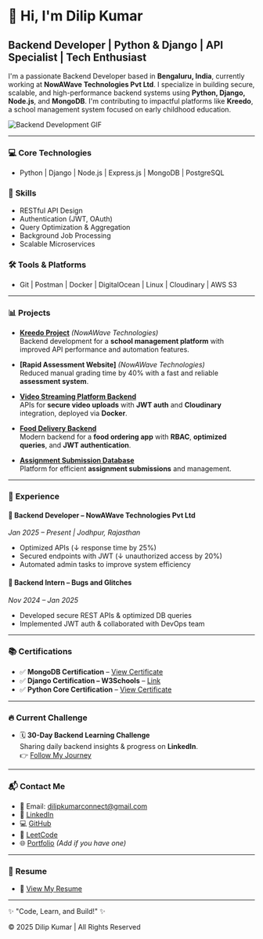   # 👋 Hi, I'm Dilip Kumar
## Backend Developer | Python & Django | API Specialist | Tech Enthusiast

I'm a passionate Backend Developer based in **Bengaluru, India**, currently working at **NowAWave Technologies Pvt Ltd**. I specialize in building secure, scalable, and high-performance backend systems using **Python, Django, Node.js**, and **MongoDB**. I'm contributing to impactful platforms like **Kreedo**, a school management system focused on early childhood education.

![Backend Development GIF](https://media.giphy.com/media/u1WhXLjwgcXpHJBMRM/giphy.gif)

---

### 💻 **Core Technologies**
- Python | Django | Node.js | Express.js | MongoDB | PostgreSQL

### 🔑 **Skills**
- RESTful API Design
- Authentication (JWT, OAuth)
- Query Optimization & Aggregation
- Background Job Processing
- Scalable Microservices

### 🛠 **Tools & Platforms**
- Git | Postman | Docker | DigitalOcean | Linux | Cloudinary | AWS S3

---

### 📊 **Projects**
- **[Kreedo Project](https://kreedology.com/)** *(NowAWave Technologies)*  
  Backend development for a **school management platform** with improved API performance and automation features.

- **[Rapid Assessment Website]** *(NowAWave Technologies)*  
  Reduced manual grading time by 40% with a fast and reliable **assessment system**.

- **[Video Streaming Platform Backend](https://github.com/dkconnect10/Video-Platform-Backend-)**  
  APIs for **secure video uploads** with **JWT auth** and **Cloudinary** integration, deployed via **Docker**.

- **[Food Delivery Backend](https://github.com/dkconnect10/Food-Ordering-Backend)**  
  Modern backend for a **food ordering app** with **RBAC**, **optimized queries**, and **JWT authentication**.

- **[Assignment Submission Database](https://github.com/dkconnect10/AssignmentSubmissionDB)**  
  Platform for efficient **assignment submissions** and management.

---

### 🏢 **Experience**

#### 🔸 Backend Developer – NowAWave Technologies Pvt Ltd  
*Jan 2025 – Present | Jodhpur, Rajasthan*  
- Optimized APIs (↓ response time by 25%)
- Secured endpoints with JWT (↓ unauthorized access by 20%)
- Automated admin tasks to improve system efficiency

#### 🔸 Backend Intern – Bugs and Glitches  
*Nov 2024 – Jan 2025*  
- Developed secure REST APIs & optimized DB queries
- Implemented JWT auth & collaborated with DevOps team

---

### 📚 **Certifications**
- ✅ **MongoDB Certification** – [View Certificate](https://github.com/dkconnect10/-Certification/blob/main/mongoDbAtles.pdf)
- ✅ **Django Certification – W3Schools** – [Link](https://www.w3schools.com/django/)
- ✅ **Python Core Certification** – [View Certificate](https://github.com/dkconnect10/-Certification/blob/main/Certificate_Python%20Programming%20Course.png)

---

### 🔥 **Current Challenge**
- 🗓️ **30-Day Backend Learning Challenge**  
  Sharing daily backend insights & progress on **LinkedIn**.  
  👉 [Follow My Journey](https://www.linkedin.com/in/dilip-kumar-411a55320/)

---

### 📬 **Contact Me**
- 📧 Email: [dilipkumarconnect@gmail.com](mailto:dilipkumarconnect@gmail.com)
- 🔗 [LinkedIn](https://www.linkedin.com/in/dilip-kumar-411a55320/)
- 💻 [GitHub](https://github.com/dkconnect10)
- 🧠 [LeetCode](https://leetcode.com/u/dkconnect10/)
- 🌐 [Portfolio](#) *(Add if you have one)*

---

### 📄 **Resume**
- 📑 [View My Resume](https://github.com/dkconnect10/-Certification/blob/main/Dilip.Kumar-Resume.pdf)

---

✨ "Code, Learn, and Build!" ✨

© 2025 Dilip Kumar | All Rights Reserved
